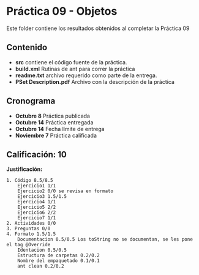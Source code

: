 # Práctica 09 - Objetos

Este folder contiene los resultados obtenidos al completar la Práctica 09

## Contenido

* **src** contiene el código fuente de la práctica.
* **build.xml** Rutinas de ant para correr la práctica
* **readme.txt** archivo requerido como parte de la entrega.
* **PSet Description.pdf** Archivo con la descripción de la práctica

## Cronograma

* **Octubre 8** Práctica publicada
* **Octubre 14** Práctica entregada
* **Octubre 14** Fecha límite de entrega
* **Noviembre 7** Práctica calificada

## Calificación: 10

**Justificación:**

```
1. Código 8.5/8.5
    Ejercicio1 1/1
    Ejercicio2 0/0 se revisa en formato
    Ejercicio3 1.5/1.5
    Ejercicio4 1/1
    Ejercicio5 2/2
    Ejercicio6 2/2
    Ejercicio7 1/1
2. Actividades 0/0
3. Preguntas 0/0
4. Formato 1.5/1.5
    Documentacion 0.5/0.5 Los toString no se documentan, se les pone el tag @Override
    Identacion 0.5/0.5
    Estructura de carpetas 0.2/0.2
    Nombre del empaquetado 0.1/0.1
    ant clean 0.2/0.2
```
